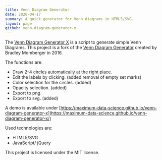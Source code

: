 ```yaml
---
title: Venn Diagram Generator
date: 2020-04-17
summary: A quick generator for Venn diagrams in HTML5/SVG.
layout: page
github: venn-diagram-generator-x
---
```


The [Venn Diagram Generator X](https://github.com/maximum-data-science/venn-diagram-generator-x) is a script to generate simple Venn Diagrams.
This project is a fork of the [Venn Diagram Generator](https://github.com/airhadoken/venn-diagram-generator) created by Bradley Momberger in 2016.

The functions are:
- Draw 2-4 circles automatically at the right place.
- Edit the labels by clicking. (added removal of empty set marks)
- Color selection for the circles. (added)
- Opacity selection. (added)
- Export to png.
- Export to svg. (added)

A demo is available under [https://maximum-data-science.github.io/venn-diagram-generator-x](https://maximum-data-science.github.io/venn-diagram-generator-x/)

Used technologies are:
- HTML5/SVG
- JavaScript/ jQuery

This project is licensed under the MIT license.

